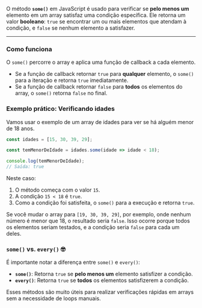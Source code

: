 O método **`some()`** em JavaScript é usado para verificar se **pelo menos um** elemento em um array satisfaz uma condição específica. Ele retorna um valor **booleano**: `true` se encontrar um ou mais elementos que atendam à condição, e `false` se nenhum elemento a satisfazer.

-----

### Como funciona

O `some()` percorre o array e aplica uma função de callback a cada elemento.

  - Se a função de callback retornar `true` para **qualquer** elemento, o `some()` para a iteração e retorna `true` imediatamente.
  - Se a função de callback retornar `false` para **todos** os elementos do array, o `some()` retorna `false` no final.

### Exemplo prático: Verificando idades

Vamos usar o exemplo de um array de idades para ver se há alguém menor de 18 anos.

```javascript
const idades = [15, 30, 39, 29];

const temMenorDeIdade = idades.some(idade => idade < 18);

console.log(temMenorDeIdade);
// Saída: true
```

Neste caso:

1.  O método começa com o valor `15`.
2.  A condição `15 < 18` é `true`.
3.  Como a condição foi satisfeita, o `some()` para a execução e retorna `true`.

Se você mudar o array para `[19, 30, 39, 29]`, por exemplo, onde nenhum número é menor que 18, o resultado seria `false`. Isso ocorre porque todos os elementos seriam testados, e a condição seria `false` para cada um deles.

### `some()` vs. `every()` 🤓

É importante notar a diferença entre `some()` e `every()`:

  * **`some()`**: Retorna `true` se **pelo menos um** elemento satisfizer a condição.
  * **`every()`**: Retorna `true` se **todos** os elementos satisfizerem a condição.

Esses métodos são muito úteis para realizar verificações rápidas em arrays sem a necessidade de loops manuais.
